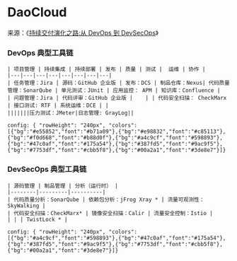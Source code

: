 # DaoCloud

来源：《[持续交付演化之路:从 DevOps 到 DevSecOps](http://www.idcquan.com/Special/2019trucs/ppt/wangtianqing.pdf)》

### DevOps 典型工具链

```table-step
| 项目管理 | 持续集成 | 持续部署 | 发布 | 质量 | 测试 |  运维 | 协作 |
|---|---|---|---|---|---|---|---|
| 任务管理：Jira | 源码：GitHub 企业版 | 发布：DCS | 制品仓库：Nexus| 代码质量管理：SonarQube | 单元测试：JUnit | 应用监控： APM | 知识库：Confluence |
| 问题管理：Jira | 代码评审：GitHub 企业版 |    | | 代码安全扫描： CheckMarx | 接口测试: RTF | 系统运维：DCE | |
|||||||压力测试：JMeter|日志管理: GrayLog||

config: { "rowHeight": "240px", "colors": [{"bg":"#e55852","font":"#b71a09"},{"bg":"#e98832","font":"#c85113"},{"bg":"#f0d668","font":"#b88d0f"},{"bg":"#a4c9cf","font":"#598893"},{"bg":"#47c0af","font":"#175a54"},{"bg":"#387fd5","font":"#9ac9f5"},{"bg":"#7753df","font":"#cbb5f8"},{"bg":"#00a2a1","font":"#3de8e7"}]}
```

### DevSecOps 典型工具链

```process-card
| 源码管理 | 制品管理 | 分析（运行时） |
|--------|---------|----------|
| 代码质量分析：SonarQube | 依赖包分析：jFrog Xray * | 流量可观测性：SkyWalking |
| 代码安全扫描：CheckMarx* | 镜像安全扫描：Calir | 流量安全控制：Istio |
| | | TwistLock * |

config: { "rowHeight": "240px", "colors": [{"bg":"#a4c9cf","font":"#598893"},{"bg":"#47c0af","font":"#175a54"},{"bg":"#387fd5","font":"#9ac9f5"},{"bg":"#7753df","font":"#cbb5f8"},{"bg":"#00a2a1","font":"#3de8e7"}]}
```
